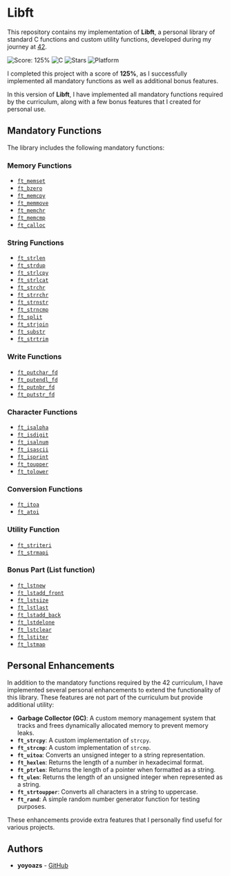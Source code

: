 # Libft

This repository contains my implementation of **Libft**, a personal library of standard C functions and custom utility functions, developed during my journey at [42](https://www.42.fr/).

![Score: 125%](https://img.shields.io/badge/Score-125%25-green?style=flat&logo=42)
![C](https://img.shields.io/badge/language-C-blue)
![Stars](https://img.shields.io/github/stars/yoyoazs/42-projects?style=social)
![Platform](https://img.shields.io/badge/Platform-Linux-blue)

I completed this project with a score of **125%**, as I successfully implemented all mandatory functions as well as additional bonus features.

In this version of **Libft**, I have implemented all mandatory functions required by the curriculum, along with a few bonus features that I created for personal use.

## Mandatory Functions

The library includes the following mandatory functions:

### Memory Functions
- [`ft_memset`](src/memory/ft_memset.c)
- [`ft_bzero`](src/memory/ft_bzero.c)
- [`ft_memcpy`](src/memory/ft_memcpy.c)
- [`ft_memmove`](src/memory/ft_memmove.c)
- [`ft_memchr`](src/memory/ft_memchr.c)
- [`ft_memcmp`](src/memory/ft_memcmp.c)
- [`ft_calloc`](src/memory/ft_calloc.c)

### String Functions
- [`ft_strlen`](src/string/ft_strlen.c)
- [`ft_strdup`](src/string/ft_strdup.c)
- [`ft_strlcpy`](src/string/ft_strncpy.c)
- [`ft_strlcat`](src/string/ft_strlcat.c)
- [`ft_strchr`](src/search/ft_strchr.c)
- [`ft_strrchr`](src/search/ft_strrchr.c)
- [`ft_strnstr`](src/search/ft_strnstr.c)
- [`ft_strncmp`](src/search/ft_strncmp.c)
- [`ft_split`](src/string/ft_split.c)
- [`ft_strjoin`](src/string/ft_strjoin.c)
- [`ft_substr`](src/string/ft_substr.c)
- [`ft_strtrim`](src/string/ft_strtrim.c)

### Write Functions
- [`ft_putchar_fd`](src/write/ft_putchar_fd.c)
- [`ft_putendl_fd`](src/write/ft_putendl_fd.c)
- [`ft_putnbr_fd`](src/write/ft_putnbr_fd.c)
- [`ft_putstr_fd`](src/write/ft_putstr_fd.c)

### Character Functions
- [`ft_isalpha`](src/types/ft_isalpha.c)
- [`ft_isdigit`](src/types/ft_isdigit.c)
- [`ft_isalnum`](src/types/ft_isalnum.c)
- [`ft_isascii`](src/types/ft_isascii.c)
- [`ft_isprint`](src/types/ft_isprint.c)
- [`ft_toupper`](src/string/ft_toupper.c)
- [`ft_tolower`](src/string/ft_tolower.c)

### Conversion Functions
- [`ft_itoa`](src/convert/ft_itoa.c)
- [`ft_atoi`](src/convert/ft_atoi.c)

### Utility Function
- [`ft_striteri`](src/ft_striteri.c)
- [`ft_strmapi`](src/ft_strmapi.c)

### Bonus Part (List function)
- [`ft_lstnew`](src/list/ft_lstnew.c)
- [`ft_lstadd_front`](src/list/ft_lstadd_front.c)
- [`ft_lstsize`](src/list/ft_lstsize.c)
- [`ft_lstlast`](src/list/ft_lstlast.c)
- [`ft_lstadd_back`](src/list/ft_lstadd_back.c)
- [`ft_lstdelone`](src/list/ft_lstdelone.c)
- [`ft_lstclear`](src/list/ft_lstclear.c)
- [`ft_lstiter`](src/list/ft_lstiter.c)
- [`ft_lstmap`](src/list/ft_lstmap.c)

## Personal Enhancements

In addition to the mandatory functions required by the 42 curriculum, I have implemented several personal enhancements to extend the functionality of this library. These features are not part of the curriculum but provide additional utility:

- **Garbage Collector (GC)**: A custom memory management system that tracks and frees dynamically allocated memory to prevent memory leaks.
- **`ft_strcpy`**: A custom implementation of `strcpy`.
- **`ft_strcmp`**: A custom implementation of `strcmp`.
- **`ft_uitoa`**: Converts an unsigned integer to a string representation.
- **`ft_hexlen`**: Returns the length of a number in hexadecimal format.
- **`ft_ptrlen`**: Returns the length of a pointer when formatted as a string.
- **`ft_ulen`**: Returns the length of an unsigned integer when represented as a string.
- **`ft_strtoupper`**: Converts all characters in a string to uppercase.
- **`ft_rand`**: A simple random number generator function for testing purposes.

These enhancements provide extra features that I personally find useful for various projects.

## Authors

- **yoyoazs** - [GitHub](https://github.com/yoyoazs)